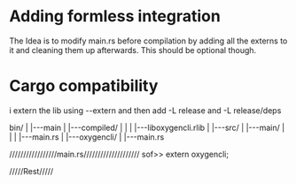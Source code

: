 # Adding formless integration
The Idea is to modify main.rs before compilation by adding all the externs to it and cleaning them up afterwards.
This should be optional though.

# Cargo compatibility
i extern the lib using --extern and then add -L release and -L release/deps

bin/
|
|---main
|
|---compiled/
|   |
|   |---liboxygencli.rlib
|
|---src/
    |
    |---main/
    |   |
    |   |---main.rs
    |
    |---oxygencli/
        |
        |---main.rs


/////////////////main.rs////////////////////
sof>>
extern oxygencli;

/////Rest/////
